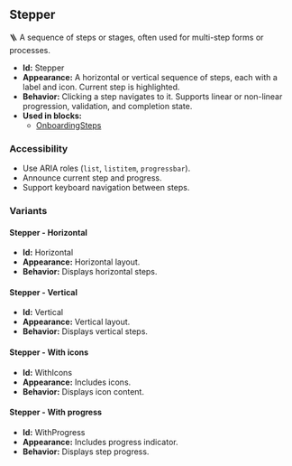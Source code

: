## Stepper
🪜 A sequence of steps or stages, often used for multi-step forms or processes.
- **Id:** Stepper
- **Appearance:** A horizontal or vertical sequence of steps, each with a label and icon. Current step is highlighted.
- **Behavior:** Clicking a step navigates to it. Supports linear or non-linear progression, validation, and completion state.
- **Used in blocks:**
  - [OnboardingSteps](blocks.md#onboarding-steps)
### Accessibility
- Use ARIA roles (`list`, `listitem`, `progressbar`).
- Announce current step and progress.
- Support keyboard navigation between steps.

### Variants
#### Stepper - **Horizontal**
- **Id:** Horizontal
- **Appearance:** Horizontal layout.
- **Behavior:** Displays horizontal steps.
#### Stepper - **Vertical**
- **Id:** Vertical
- **Appearance:** Vertical layout.
- **Behavior:** Displays vertical steps.
#### Stepper - **With icons**
- **Id:** WithIcons
- **Appearance:** Includes icons.
- **Behavior:** Displays icon content.
#### Stepper - **With progress**
- **Id:** WithProgress
- **Appearance:** Includes progress indicator.
- **Behavior:** Displays step progress.
